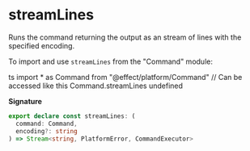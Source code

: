# streamLines

Runs the command returning the output as an stream of lines with the
specified encoding.

To import and use `streamLines` from the "Command" module:

ts
import \* as Command from "@effect/platform/Command"
// Can be accessed like this
Command.streamLines
undefined

**Signature**

```ts
export declare const streamLines: (
  command: Command,
  encoding?: string
) => Stream<string, PlatformError, CommandExecutor>
```

